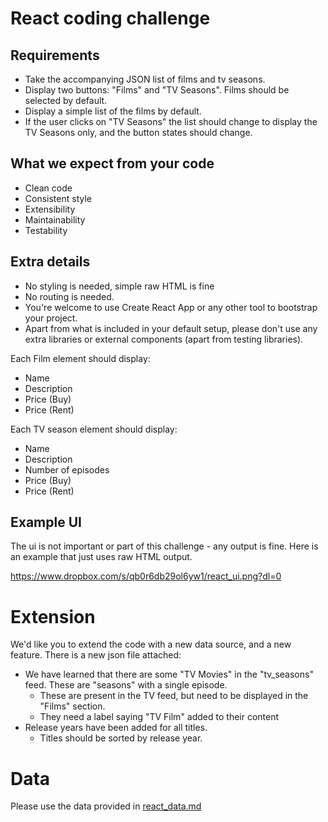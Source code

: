 # React coding challenge

## Requirements 

* Take the accompanying JSON list of films and tv seasons. 
* Display two buttons: "Films" and "TV Seasons". Films should be selected by default. 
* Display a simple list of the films by default.
* If the user clicks on "TV Seasons" the list should change to display the TV Seasons only, and the button states should change. 

## What we expect from your code

* Clean code
* Consistent style
* Extensibility
* Maintainability
* Testability

## Extra details
* No styling is needed, simple raw HTML is fine 
* No routing is needed. 
* You're welcome to use Create React App or any other tool to bootstrap your project. 
* Apart from what is included in your default setup, please don't use any extra libraries or external components (apart from testing libraries). 

Each Film element should display: 
* Name
* Description 
* Price (Buy)
* Price (Rent)

Each TV season element should display: 
* Name
* Description 
* Number of episodes
* Price (Buy)
* Price (Rent)

## Example UI 
The ui is not important or part of this challenge - any output is fine. Here is an example that just uses raw HTML output. 

https://www.dropbox.com/s/qb0r6db29ol6yw1/react_ui.png?dl=0


# Extension 

We'd like you to extend the code with a new data source, and a new feature. There is a new json file attached:

* We have learned that there are some "TV Movies" in the "tv_seasons" feed. These are "seasons" with a single episode. 
  * These are present in the TV feed, but need to be displayed in the "Films" section. 
  * They need a label saying "TV Film" added to their content 
* Release years have been added for all titles. 
  * Titles should be sorted by release year. 


# Data
Please use the data provided in [react_data.md](react_data.md)
